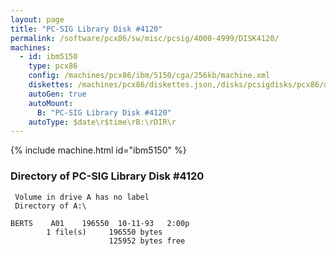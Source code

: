 ```yaml
---
layout: page
title: "PC-SIG Library Disk #4120"
permalink: /software/pcx86/sw/misc/pcsig/4000-4999/DISK4120/
machines:
  - id: ibm5150
    type: pcx86
    config: /machines/pcx86/ibm/5150/cga/256kb/machine.xml
    diskettes: /machines/pcx86/diskettes.json,/disks/pcsigdisks/pcx86/diskettes.json
    autoGen: true
    autoMount:
      B: "PC-SIG Library Disk #4120"
    autoType: $date\r$time\rB:\rDIR\r
---
```


{% include machine.html id="ibm5150" %}

### Directory of PC-SIG Library Disk #4120

     Volume in drive A has no label
     Directory of A:\

    BERTS    A01    196550  10-11-93   2:00p
            1 file(s)     196550 bytes
                          125952 bytes free
